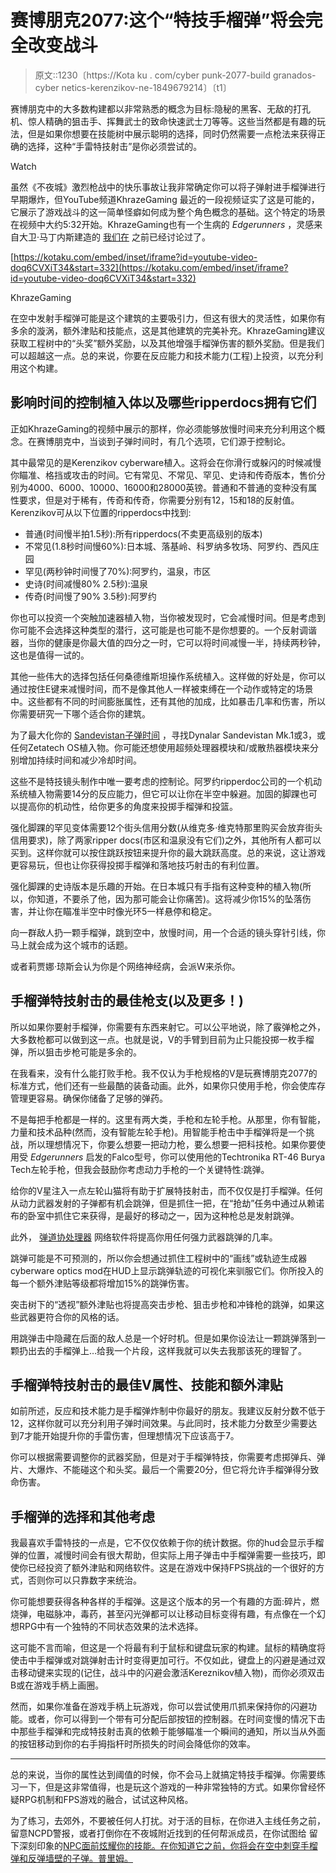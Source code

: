 # 赛博朋克2077:这个“特技手榴弹”将会完全改变战斗

> 原文::1230〔https://Kota ku . com/cyber punk-2077-build granados-cyber netics-kerenzikov-ne-1849679214〕〔t1〕

赛博朋克中的大多数构建都以非常熟悉的概念为目标:隐秘的黑客、无敌的打孔机、惊人精确的狙击手、挥舞武士的致命快速武士刀等等。这些当然都是有趣的玩法，但是如果你想要在技能树中展示聪明的选择，同时仍然需要一点枪法来获得正确的选择，这种“手雷特技射击”是你必须尝试的。

Watch

虽然《不夜城》激烈枪战中的快乐事故让我非常确定你可以将子弹射进手榴弹进行早期爆炸，但YouTube频道KhrazeGaming 最近的一段视频证实了这是可能的，它展示了游戏战斗的这一简单怪癖如何成为整个角色概念的基础。这个特定的场景在视频中大约5:32开始。KhrazeGaming也有一个生病的 *Edgerunners* ，灵感来自大卫·马丁内斯建造的 [我们在](https://kotaku.com/cyberpunk-2077-edgerunners-mods-steam-netflix-anime-1849575817) 之前已经讨论过了。

 [https://kotaku.com/embed/inset/iframe?id=youtube-video-doq6CVXiT34&start=332](https://kotaku.com/embed/inset/iframe?id=youtube-video-doq6CVXiT34&start=332)

<figcaption class="sc-1ptbguh-0 hxeMec caption">KhrazeGaming</figcaption> 

在空中发射手榴弹可能是这个建筑的主要吸引力，但这有很大的灵活性，如果你有多余的漩涡，额外津贴和技能点，这是其他建筑的完美补充。KhrazeGaming建议获取工程树中的“头奖”额外奖励，以及其他增强手榴弹伤害的额外奖励。但是我们可以超越这一点。总的来说，你要在反应能力和技术能力(工程)上投资，以充分利用这个构建。

## 影响时间的控制植入体以及哪些ripperdocs拥有它们

正如KhrazeGaming的视频中展示的那样，你必须能够放慢时间来充分利用这个概念。在赛博朋克中，当谈到子弹时间时，有几个选项，它们源于控制论。

其中最常见的是Kerenzikov cyberware植入。这将会在你滑行或躲闪的时候减慢你瞄准、格挡或攻击的时间。它有常见、不常见、罕见、史诗和传奇版本，售价分别为4000、6000、10000、16000和28000英镑。普通和不普通的变种没有属性要求，但是对于稀有，传奇和传奇，你需要分别有12，15和18的反射值。Kerenzikov可从以下位置的ripperdocs中找到:

*   普通(时间慢半拍1.5秒):所有ripperdocs(不卖更高级别的版本)
*   不常见(1.8秒时间慢60%):日本城、落基岭、科罗纳多牧场、阿罗约、西风庄园
*   罕见(两秒钟时间慢了70%):阿罗约，温泉，市区
*   史诗(时间减慢80% 2.5秒):温泉
*   传奇(时间慢了90% 3.5秒):阿罗约

你也可以投资一个突触加速器植入物，当你被发现时，它会减慢时间。但是考虑到你可能不会选择这种类型的潜行，这可能是也可能不是你想要的。一个反射调谐器，当你的健康是你最大值的四分之一时，它可以将时间减慢一半，持续两秒钟，这也是值得一试的。

其他一些伟大的选择包括任何桑德维斯坦操作系统植入。这样做的好处是，你可以通过按住E键来减慢时间，而不是像其他人一样被束缚在一个动作或特定的场景中。这些都有不同的时间膨胀属性，还有其他的加成，比如暴击几率和伤害，所以你需要研究一下哪个适合你的建筑。

为了最大化你的 [Sandevistan子弹时间](https://cyberpunk.fandom.com/wiki/Sandevistan) ，寻找Dynalar Sandevistan Mk.1或3，或任何Zetatech OS植入物。你可能还想使用超频处理器模块和/或散热器模块来分别增加持续时间和减少冷却时间。

这些不是特技镜头制作中唯一要考虑的控制论。阿罗约ripperdoc公司的一个机动系统植入物需要14分的反应能力，但它可以让你在半空中躲避。加固的脚踝也可以提高你的机动性，给你更多的角度来投掷手榴弹和投篮。

强化脚踝的罕见变体需要12个街头信用分数(从维克多·维克特那里购买会放弃街头信用要求)，除了两家ripper docs(市区和温泉没有它们)之外，其他所有人都可以买到。这样你就可以按住跳跃按钮来提升你的最大跳跃高度。总的来说，这让游戏更容易玩，但也让你获得投掷手榴弹和落地技巧射击的有利位置。

强化脚踝的史诗版本是乐趣的开始。在日本城只有手指有这种变种的植入物(所以，你知道，不要杀了他，因为那可能会让你痛苦)。这将减少你15%的坠落伤害，并让你在瞄准半空中时像光环5一样悬停和稳定。

向一群敌人扔一颗手榴弹，跳到空中，放慢时间，用一个合适的镜头穿针引线，你马上就会成为这个城市的话题。

或者莉贾娜·琼斯会认为你是个网络神经病，会派W来杀你。

## 手榴弹特技射击的最佳枪支(以及更多！)

所以如果你要射手榴弹，你需要有东西来射它。可以公平地说，除了霰弹枪之外，大多数枪都可以做到这一点。也就是说，V的手臂到目前为止只能投掷一枚手榴弹，所以狙击步枪可能是多余的。

在我看来，没有什么能打败手枪。我不仅认为手枪规格的V是玩赛博朋克2077的标准方式，他们还有一些最酷的装备动画。此外，如果你只使用手枪，你会使库存管理更容易。确保你储备了足够的弹药。

不是每把手枪都是一样的。这里有两大类，手枪和左轮手枪。从那里，你有智能，力量和技术品种(然而，没有智能左轮手枪)。用智能手枪击中手榴弹将是一个挑战，所以理想情况下，你要么想要一把动力枪，要么想要一把科技枪。如果你要使用受 *Edgerunners* 启发的Falco型号，你可以使用他的Techtronika RT-46 Burya Tech左轮手枪，但我会鼓励你考虑动力手枪的一个关键特性:跳弹。

给你的V星注入一点左轮山猫将有助于扩展特技射击，而不仅仅是打手榴弹。任何从动力武器发射的子弹都有机会跳弹，但是抓住一把，在“抢劫”任务中通过从赖诺布的卧室中抓住它来获得，是最好的移动之一，因为这种枪总是发射跳弹。

此外， [弹道协处理器](https://cyberpunk.fandom.com/wiki/Ballistic_Coprocessor) 网络软件将提高你用任何强力武器跳弹的几率。

跳弹可能是不可预测的，所以你会想通过抓住工程树中的“画线”或轨迹生成器cyberware optics mod在HUD上显示跳弹轨迹的可视化来驯服它们。你所投入的每一个额外津贴等级都将增加15%的跳弹伤害。

突击树下的“透视”额外津贴也将提高突击步枪、狙击步枪和冲锋枪的跳弹，如果这些武器更符合你的风格的话。

用跳弹击中隐藏在后面的敌人总是一个好时机。但是如果你设法让一颗跳弹落到一颗扔出去的手榴弹上…给我一个片段，这样我就可以失去我那该死的理智了。

## 手榴弹特技射击的最佳V属性、技能和额外津贴

如前所述，反应和技术能力是手榴弹炸制中你最好的朋友。我建议反射分数不低于12，这样你就可以充分利用子弹时间效果。与此同时，技术能力分数至少需要达到7才能开始提升你的手雷伤害，但理想情况下应该高于7。

你可以根据需要调整你的武器奖励，但是对于手榴弹特技，你需要考虑掷弹兵、弹片、大爆炸、不能碰这个和头奖。最后一个需要20分，但它将允许手榴弹得分致命伤害。

## 手榴弹的选择和其他考虑

我最喜欢手雷特技的一点是，它不仅仅依赖于你的统计数据。你的hud会显示手榴弹的位置，减慢时间会有很大帮助，但实际上用子弹击中手榴弹需要一些技巧，即使你已经投资了额外津贴和网络软件。这是在游戏中保持FPS挑战的一个很好的方式，否则你可以只靠数字来统治。

你可能想要获得各种各样的手榴弹。这是这个版本的另一个有趣的方面:碎片，燃烧弹，电磁脉冲，毒药，甚至闪光弹都可以让移动目标变得有趣，有点像在一个幻想RPG中有一个独特的不同状态效果的法术选择。

这可能不言而喻，但这是一个将最有利于鼠标和键盘玩家的构建。鼠标的精确度将使击中手榴弹或对跳弹射击计时变得更加可行。不仅如此，键盘上的闪避是通过双击移动键来实现的(记住，战斗中的闪避会激活Kereznikov植入物)，而你必须双击B或在游戏手柄上画圈。

然而，如果你准备在游戏手柄上玩游戏，你可以尝试使用爪抓来保持你的闪避功能。或者，你可以得到一个带有可分配后部按钮的控制器。在时间变慢的情况下击中那些手榴弹和完成特技射击真的依赖于能够瞄准一个瞬间的通知，所以当从外面的按钮移动到你的右手拇指杆时所损失的时间会降低你的效率。

* * *

总的来说，当你的属性达到阈值的时候，你不会马上就搞定特技手榴弹。你需要练习一下，但是这非常值得，也是玩这个游戏的一种非常独特的方式。如果你曾经怀疑RPG机制和FPS游戏的融合，试试这种风格。

为了练习，去郊外，不要被任何人打扰。对于活的目标，在你进入主线任务之前，留意NCPD警报，或者打倒你在不夜城附近找到的任何帮派成员，在你试图给 留下深刻印象的[NPC面前炫耀你的技能。在你知道它之前，你将会在空中刺穿手榴弹和反弹墙壁的子弹。普里姆。](https://kotaku.com/cyberpunk-2077-netflix-how-to-romance-judy-panam-river-1849650127)